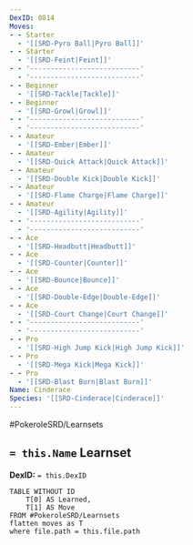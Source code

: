 ```yaml
---
DexID: 0814
Moves:
- - Starter
  - '[[SRD-Pyro Ball|Pyro Ball]]'
- - Starter
  - '[[SRD-Feint|Feint]]'
- - '---------------------------'
  - '---------------------------'
- - Beginner
  - '[[SRD-Tackle|Tackle]]'
- - Beginner
  - '[[SRD-Growl|Growl]]'
- - '---------------------------'
  - '---------------------------'
- - Amateur
  - '[[SRD-Ember|Ember]]'
- - Amateur
  - '[[SRD-Quick Attack|Quick Attack]]'
- - Amateur
  - '[[SRD-Double Kick|Double Kick]]'
- - Amateur
  - '[[SRD-Flame Charge|Flame Charge]]'
- - Amateur
  - '[[SRD-Agility|Agility]]'
- - '---------------------------'
  - '---------------------------'
- - Ace
  - '[[SRD-Headbutt|Headbutt]]'
- - Ace
  - '[[SRD-Counter|Counter]]'
- - Ace
  - '[[SRD-Bounce|Bounce]]'
- - Ace
  - '[[SRD-Double-Edge|Double-Edge]]'
- - Ace
  - '[[SRD-Court Change|Court Change]]'
- - '---------------------------'
  - '---------------------------'
- - Pro
  - '[[SRD-High Jump Kick|High Jump Kick]]'
- - Pro
  - '[[SRD-Mega Kick|Mega Kick]]'
- - Pro
  - '[[SRD-Blast Burn|Blast Burn]]'
Name: Cinderace
Species: '[[SRD-Cinderace|Cinderace]]'
---
```


#PokeroleSRD/Learnsets

## `= this.Name` Learnset

**DexID:** `= this.DexID`

```dataview
TABLE WITHOUT ID
    T[0] AS Learned,
    T[1] AS Move
FROM #PokeroleSRD/Learnsets
flatten moves as T
where file.path = this.file.path
```
